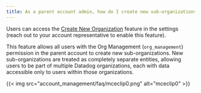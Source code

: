 ```yaml
---
title: As a parent account admin, how do I create new sub-organizations?
---
```


Users can access the [Create New Organization][1] feature in the settings (reach out to your account representative to enable this feature).

This feature allows all users with the Org Management (`org_management`) permission in the parent account to create new sub-organizations. New sub-organizations are treated as completely separate entities, allowing users to be part of multiple Datadog organizations, each with data accessible only to users within those organizations.

{{< img src="account_management/faq/mceclip0.png" alt="mceclip0" >}}

[1]: /account_management/multi_organization/
